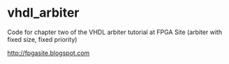 # vhdl_arbiter

Code for chapter two of the VHDL arbiter tutorial at FPGA Site (arbiter with fixed size, fixed priority)

http://fpgasite.blogspot.com
